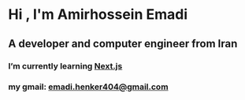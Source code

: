 # Hi , I'm Amirhossein Emadi
## A developer and computer engineer from Iran
### I’m currently learning <a href="#">Next.js</a>
### my gmail: **emadi.henker404@gmail.com**

